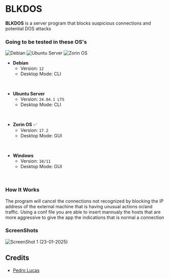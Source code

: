 # BLKDOS

**BLKDOS** is a server program that blocks suspicious connections and potential DOS attacks

### Going to be tested in these OS's
![Debian](https://img.shields.io/badge/Debian-black?style=flat&logo=debian&logoColor=%23A81D33&labelColor=white) ![Ubuntu Server](https://img.shields.io/badge/Ubuntu-black?style=flat&logo=ubuntu&logoColor=white&labelColor=%23E95420) ![Zorin OS](https://img.shields.io/badge/Zorin-black?style=flat&logo=zorin&logoColor=%2315A6F0&labelColor=white)



- **Debian**
  - Version: `12`
  - Desktop Mode: CLI
<br>

- **Ubuntu Server**
  - Version: `24.04.1 LTS`
  - Desktop Mode: CLI
<br>

- **Zorin OS** ✅
  - Version: `17.2`
  - Desktop Mode: GUI
<br>

- **Windows**
  - Version: `10/11`
  - Desktop Mode: GUI
<br>

### How It Works
The program will cancel the connections not recognized by blocking the IP address of the external machine that is having unusual actions or/and traffic. Using a conf file you are able to insert mannualy the hosts that are more aggressive to give the app the indications that is normal a connection

### ScreenShots
![ScreenShot 1 (23-01-2025)](/images/Captura%20de%20ecrã%202025-01-23%20195238.png)


## Credits
- [Pedro Lucas](https://github.com/pedrolucas7i)
